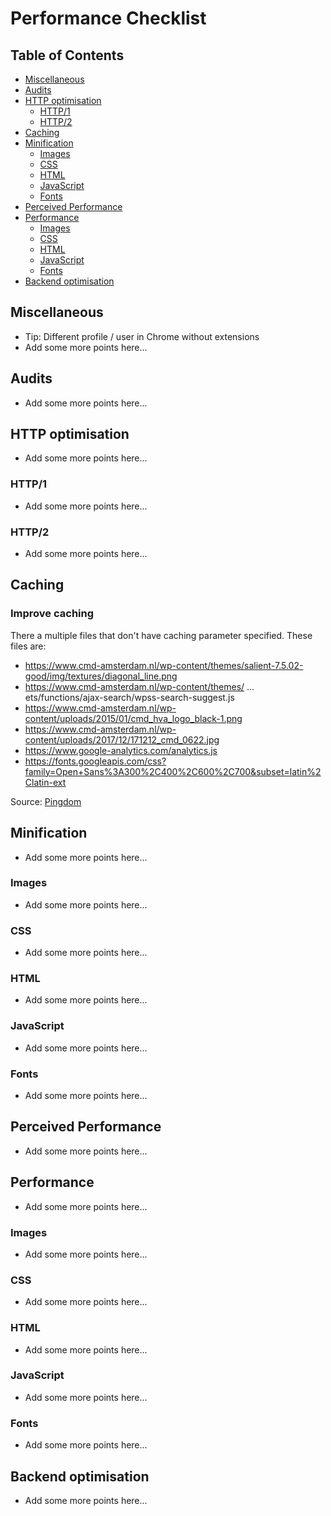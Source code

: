# Performance Checklist

## Table of Contents

*   [Miscellaneous](#miscellaneous)
*   [Audits](#audits)
*   [HTTP optimisation](#http-optimisation)
    *   [HTTP/1](#http1)
    *   [HTTP/2](#http2)
*   [Caching](#caching)
*   [Minification](#minification)
    *   [Images](#images)
    *   [CSS](#css)
    *   [HTML](#html)
    *   [JavaScript](#javascript)
    *   [Fonts](#fonts)
*   [Perceived Performance](#perceived-performance)
*   [Performance](#performance)
    *   [Images](#images-1)
    *   [CSS](#css-1)
    *   [HTML](#html-1)
    *   [JavaScript](#javascript-1)
    *   [Fonts](#fonts-1)
*   [Backend optimisation](#backend-optimisation)

## Miscellaneous

*   Tip: Different profile / user in Chrome without extensions
*   Add some more points here...

## Audits

*   Add some more points here...

## HTTP optimisation

*   Add some more points here...

### HTTP/1

*   Add some more points here...

### HTTP/2

*   Add some more points here...

## Caching

### Improve caching

There a multiple files that don't have caching parameter specified. These files are:
* https://www.cmd-amsterdam.nl/wp-content/themes/salient-7.5.02-good/img/textures/diagonal_line.png
* https://www.cmd-amsterdam.nl/wp-content/themes/ ... ets/functions/ajax-search/wpss-search-suggest.js
* https://www.cmd-amsterdam.nl/wp-content/uploads/2015/01/cmd_hva_logo_black-1.png
* https://www.cmd-amsterdam.nl/wp-content/uploads/2017/12/171212_cmd_0622.jpg
* https://www.google-analytics.com/analytics.js
* https://fonts.googleapis.com/css?family=Open+Sans%3A300%2C400%2C600%2C700&subset=latin%2Clatin-ext

Source: [Pingdom](https://tools.pingdom.com/#!/cCSjX2/www.cmd-amsterdam.nl)

## Minification

*   Add some more points here...

### Images

*   Add some more points here...

### CSS

*   Add some more points here...

### HTML

*   Add some more points here...

### JavaScript

*   Add some more points here...

### Fonts

*   Add some more points here...

## Perceived Performance

*   Add some more points here...

## Performance

*   Add some more points here...

### Images

*   Add some more points here...

### CSS

*   Add some more points here...

### HTML

*   Add some more points here...

### JavaScript

*   Add some more points here...

### Fonts

*   Add some more points here...

## Backend optimisation

*   Add some more points here...
